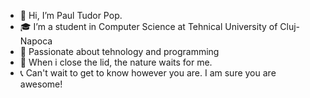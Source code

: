 - 👋 Hi, I’m Paul Tudor Pop.  
- 🎓 I’m a student in Computer Science at Tehnical University of Cluj-Napoca
- 📱  Passionate about tehnology and programming
- 🌳 When i close the lid, the nature waits for me.
- 📞 Can't wait to get to know however you are. I am sure you are awesome!

<!---
PopPaulTudor/PopPaulTudor is a ✨ special ✨ repository because its `README.md` (this file) appears on your GitHub profile.
You can click the Preview link to take a look at your changes.
--->
